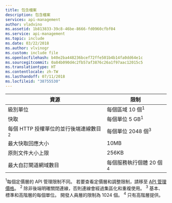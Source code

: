 ```yaml
---
title: 包含檔案
description: 包含檔案
services: api-management
author: vladvino
ms.assetid: 1b813833-39c8-46be-8666-fd0960cfbf04
ms.service: api-management
ms.topic: include
ms.date: 03/22/2018
ms.author: vlvinogr
ms.custom: include file
ms.openlocfilehash: b40e2ba448236bcef72ffe501b4b14fa0dd64e1c
ms.sourcegitcommit: 0a84b090d4c2fb57af3876c26a1f97aac12015c5
ms.translationtype: HT
ms.contentlocale: zh-TW
ms.lasthandoff: 07/11/2018
ms.locfileid: "38755530"
---
```

| 資源 | 限制 |
| --- | --- |
| 級別單位 | 每個區域 10 個<sup>1</sup> |
| 快取 | 每個單位 5 GB<sup>1</sup> |
| 每個 HTTP 授權單位的並行後端連線數目<sup>2</sup> | 每個單位 2048 個<sup>3</sup> |
| 最大快取回應大小 | 10MB |
| 原則文件大小上限 | 256KB |
| 最大自訂閘道網域數目 | 每個服務執行個體 20 個<sup>4</sup> |


<sup>1</sup>每個定價層的 API 管理限制不同。 若要查看定價層和調整限制，請移至 [API 管理價格](https://azure.microsoft.com/pricing/details/api-management/)。
<sup>2</sup> 除非後端明確關閉連線，否則連線會經過集區化和重複使用。
<sup>3</sup> 基本、標準和高階層的每個單位。 開發人員層的限制為 1024 個。
<sup>4</sup> 只有高階層提供。


